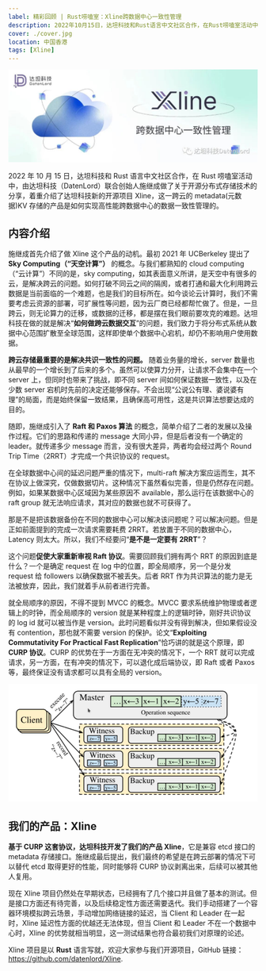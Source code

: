 ```yaml
---
label: 精彩回顾 | Rust唠嗑室：Xline跨数据中心一致性管理
description: 2022年10月15日，达坦科技和Rust语言中文社区合作，在Rust唠嗑室活动中，由达坦科技（DatenLord）联合创始人施继成做了关于开源分布式存储技术的分享，着重介绍了达坦科技新的开源项目Xline，这一跨云的metadata(元数据)KV存储的产品是如何实现高性能跨数据中心的数据一致性管理的。
cover: ./cover.jpg
location: 中国香港
tags: [Xline]
---
```


![图片](./cover.jpg)

2022 年 10 月 15 日，达坦科技和 Rust 语言中文社区合作，在 Rust 唠嗑室活动中，由达坦科技（DatenLord）联合创始人施继成做了关于开源分布式存储技术的分享，着重介绍了达坦科技新的开源项目 Xline，这一跨云的 metadata(元数据)KV 存储的产品是如何实现高性能跨数据中心的数据一致性管理的。

## 内容介绍

施继成首先介绍了做 Xline 这个产品的动机。最初 2021 年 UCBerkeley 提出了 **Sky Computing（“天空计算”）** 的概念。与我们都熟知的 cloud computing（“云计算”）不同的是，sky computing，如其表面意义所讲，是天空中有很多的云，是解决跨云的问题。如何打破不同云之间的隔阂，或者打通和最大化利用跨云数据是当前面临的一个难题，也是我们的目标所在。如今谈论云计算时，我们不需要考虑云资源的部署，可扩展性等问题，因为云厂商已经都帮忙做了。但是，一旦跨云，则无论算力的迁移，或数据的迁移，都是摆在我们眼前要攻克的难题。达坦科技在做的就是解决“**如何做跨云数据交互**”的问题，我们致力于将分布式系统从数据中心范围扩散至全球范围，这样即使单个数据中心宕机，却仍不影响用户使用数据。

**跨云存储最重要的是解决共识一致性的问题。** 随着业务量的增长，server 数量也从最早的一个增长到了后来的多个。虽然可以使算力分开，让请求不会集中在一个 server 上，但同时也带来了挑战，即不同 server 间如何保证数据一致性，以及在少数 server 宕机时先前的决定还能够保存。不会出现“公说公有理、婆说婆有理”的局面，而是始终保留一致结果，且确保高可用性，这是共识算法想要达成的目的。

随即，施继成引入了 **Raft 和 Paxos 算法** 的概念，简单介绍了二者的发展以及操作过程。它们的思路和传递的 message 大同小异，但是后者没有一个确定的 leader。就传递多少 message 而言，没有很大差异，两者均会经过两个 Round Trip Time（2RRT）才完成一个共识协议的 request。

在全球数据中心间的延迟问题严重的情况下，multi-raft 解决方案应运而生，其不在协议上做深究，仅做数据切片。这种情况下虽然看似完善，但是仍然存在问题。例如，如果某数据中心区域因为某些原因不 available，那么运行在该数据中心的 raft group 就无法响应请求，其对应的数据也就不可获得了。

那是不是把该数据备份在不同的数据中心可以解决该问题呢？可以解决问题。但是正如前面提到的完成一次请求需要耗费 2RRT。若放置于不同的数据中心，Latency 则太大。所以，我们不经要问“**是不是一定要有 2RRT**”？

这个问题**促使大家重新审视 Raft 协议**。需要回顾我们拥有两个 RRT 的原因到底是什么？一个是确定 request 在 log 中的位置，即全局顺序，另一个是分发 request 给 followers 以确保数据不被丢失。后者 RRT 作为共识算法的能力是无法被放弃，因此，我们就着手从前者进行完善。

就全局顺序的原因，不得不提到 MVCC 的概念。MVCC 要求系统维护物理或者逻辑上的时钟，而全局顺序的 version 就是某种程度上的逻辑时钟，刚好共识协议的 log id 就可以被当作是 version。此时问题看似并没有得到解决，但如果假设没有 contention，那也就不需要 version 的保护。论文“**Exploiting Commutativity For Practical Fast Replication**”恰巧讲的就是这个原理，即 **CURP 协议**。CURP 的优势在于一方面在无冲突的情况下，一个 RRT 就可以完成请求，另一方面，在有冲突的情况下，可以退化成后端协议，即 Raft 或者 Paxos 等，最终保证没有请求都可以具有全局的 version。

![图片](./image1.png)

## 我们的产品：Xline

**基于 CURP 这套协议，达坦科技开发了我们的产品 Xline**，它是兼容 etcd 接口的 metadata 存储接口。施继成最后提出，我们最终的希望是在跨云部署的情况下可以替代 etcd 取得更好的性能，同时能够将 CURP 协议剥离出来，后续可以被其他人复用。

现在 Xline 项目仍然处在早期状态，已经拥有了几个接口并且做了基本的测试。但是接口方面还有待完善，以及后续稳定性方面还需要迭代。我们手动搭建了一个容器环境模拟跨云场景，手动增加网络链接的延迟，当 Client 和 Leader 在一起时，Xline 延迟性方面的优越还无法体现，但当 Client 和 Leader 不在一个数据中心时，Xline 的优势就相当明显，这一测试结果也符合最初我们对原理的论述。

Xline 项目是以 **Rust** 语言写就，欢迎大家参与我们开源项目，GitHub 链接：  
https://github.com/datenlord/Xline.
